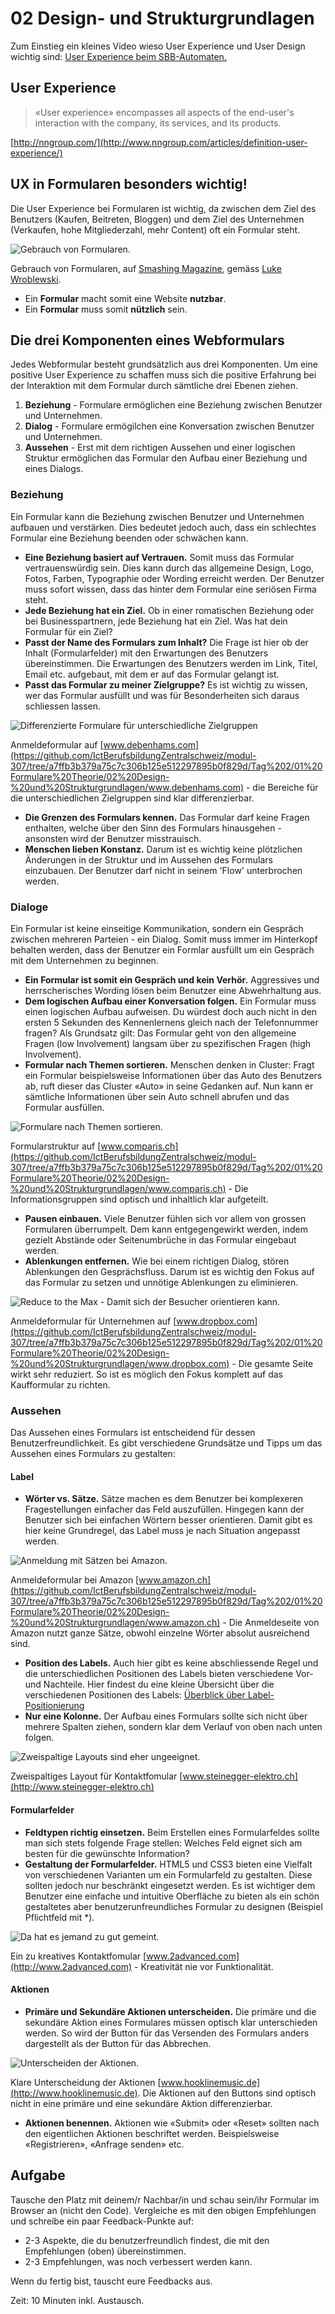 # 02 Design- und Strukturgrundlagen

Zum Einstieg ein kleines Video wieso User Experience und User Design wichtig sind: [User Experience beim SBB-Automaten.](https://www.youtube.com/watch?v=2HdIflrLSLg)

## User Experience

> «User experience» encompasses all aspects of the end-user's interaction with the company, its services, and its products.

[http://nngroup.com/](http://www.nngroup.com/articles/definition-user-experience/)

## UX in Formularen besonders wichtig!

Die User Experience bei Formularen ist wichtig, da zwischen dem Ziel des Benutzers (Kaufen, Beitreten, Bloggen) und dem Ziel des Unternehmen (Verkaufen, hohe Mitgliederzahl, mehr Content) oft ein Formular steht.

![Gebrauch von Formularen.](https://www.smashingmagazine.com/wp-content/uploads/2011/10/00-Table-webform-objectives.jpg)

Gebrauch von Formularen, auf [Smashing Magazine](http://www.smashingmagazine.com), gemäss [Luke Wroblewski](http://www.lukew.com/resources/web\_form\_design.asp).

* Ein **Formular** macht somit eine Website **nutzbar**.
* Ein **Formular** muss somit **nützlich** sein.

## Die drei Komponenten eines Webformulars

Jedes Webformular besteht grundsätzlich aus drei Komponenten. Um eine positive User Experience zu schaffen muss sich die positive Erfahrung bei der Interaktion mit dem Formular durch sämtliche drei Ebenen ziehen.

1. **Beziehung** - Formulare ermöglichen eine Beziehung zwischen Benutzer und Unternehmen.
2. **Dialog** - Formulare ermögilchen eine Konversation zwischen Benutzer und Unternehmen.
3. **Aussehen** - Erst mit dem richtigen Aussehen und einer logischen Struktur ermöglichen das Formular den Aufbau einer Beziehung und eines Dialogs.

### Beziehung

Ein Formular kann die Beziehung zwischen Benutzer und Unternehmen aufbauen und verstärken. Dies bedeutet jedoch auch, dass ein schlechtes Formular eine Beziehung beenden oder schwächen kann.

* **Eine Beziehung basiert auf Vertrauen.** Somit muss das Formular vertrauenswürdig sein. Dies kann durch das allgemeine Design, Logo, Fotos, Farben, Typographie oder Wording erreicht werden. Der Benutzer muss sofort wissen, dass das hinter dem Formular eine seriösen Firma steht.
* **Jede Beziehung hat ein Ziel.** Ob in einer romatischen Beziehung oder bei Businesspartnern, jede Beziehung hat ein Ziel. Was hat dein Formular für ein Ziel?
* **Passt der Name des Formulars zum Inhalt?** Die Frage ist hier ob der Inhalt (Formularfelder) mit den Erwartungen des Benutzers übereinstimmen. Die Erwartungen des Benutzers werden im Link, Titel, Email etc. aufgebaut, mit dem er auf das Formular gelangt ist.
* **Passt das Formular zu meiner Zielgruppe?** Es ist wichtig zu wissen, wer das Formular ausfüllt und was für Besonderheiten sich daraus schliessen lassen.

![Differenzierte Formulare für unterschiedliche Zielgruppen](../../.gitbook/assets/01.jpg)

Anmeldeformular auf [www.debenhams.com](https://github.com/IctBerufsbildungZentralschweiz/modul-307/tree/a7ffb3b379a75c7c306b125e512297895b0f829d/Tag%202/01%20Formulare%20Theorie/02%20Design-%20und%20Strukturgrundlagen/www.debenhams.com) - die Bereiche für die unterschiedlichen Zielgruppen sind klar differenzierbar.

* **Die Grenzen des Formulars kennen.** Das Formular darf keine Fragen enthalten, welche über den Sinn des Formulars hinausgehen - ansonsten wird der Benutzer misstrauisch.
* **Menschen lieben Konstanz.** Darum ist es wichtig keine plötzlichen Änderungen in der Struktur und im Aussehen des Formulars einzubauen. Der Benutzer darf nicht in seinem 'Flow' unterbrochen werden.

### Dialoge

Ein Formular ist keine einseitige Kommunikation, sondern ein Gespräch zwischen mehreren Parteien - ein Dialog. Somit muss immer im Hinterkopf behalten werden, dass der Benutzer ein Formlar ausfüllt um ein Gespräch mit dem Unternehmen zu beginnen.

* **Ein Formular ist somit ein Gespräch und kein Verhör.** Aggressives und herrscherisches Wording lösen beim Benutzer eine Abwehrhaltung aus.
* **Dem logischen Aufbau einer Konversation folgen.** Ein Formular muss einen logischen Aufbau aufweisen. Du würdest doch auch nicht in den ersten 5 Sekunden des Kennenlernens gleich nach der Telefonnummer fragen? Als Grundsatz gilt: Das Formular geht von den allgemeine Fragen (low Involvement) langsam über zu spezifischen Fragen (high Involvement).
* **Formular nach Themen sortieren.** Menschen denken in Cluster: Fragt ein Formular beispielsweise Informationen über das Auto des Benutzers ab, ruft dieser das Cluster «Auto» in seine Gedanken auf. Nun kann er sämtliche Informationen über sein Auto schnell abrufen und das Formular ausfüllen.

![Formulare nach Themen sortieren.](../../.gitbook/assets/02.jpg)

Formularstruktur auf [www.comparis.ch](https://github.com/IctBerufsbildungZentralschweiz/modul-307/tree/a7ffb3b379a75c7c306b125e512297895b0f829d/Tag%202/01%20Formulare%20Theorie/02%20Design-%20und%20Strukturgrundlagen/www.comparis.ch) - Die Informationsgruppen sind optisch und inhaltlich klar aufgeteilt.

* **Pausen einbauen.** Viele Benutzer fühlen sich vor allem von grossen Formularen überrumpelt. Dem kann entgegengewirkt werden, indem gezielt Abstände oder Seitenumbrüche in das Formular eingebaut werden.
* **Ablenkungen entfernen.** Wie bei einem richtigen Dialog, stören Ablenkungen den Gesprächsfluss. Darum ist es wichtig den Fokus auf das Formular zu setzen und unnötige Ablenkungen zu eliminieren.

![Reduce to the Max - Damit sich der Besucher orientieren kann.](../../.gitbook/assets/03.jpg)

Anmeldeformular für Unternehmen auf [www.dropbox.com](https://github.com/IctBerufsbildungZentralschweiz/modul-307/tree/a7ffb3b379a75c7c306b125e512297895b0f829d/Tag%202/01%20Formulare%20Theorie/02%20Design-%20und%20Strukturgrundlagen/www.dropbox.com) - Die gesamte Seite wirkt sehr reduziert. So ist es möglich den Fokus komplett auf das Kaufformular zu richten.

### Aussehen

Das Aussehen eines Formulars ist entscheidend für dessen Benutzerfreundlichkeit. Es gibt verschiedene Grundsätze und Tipps um das Aussehen eines Formulars zu gestalten:

#### Label

* **Wörter vs. Sätze.** Sätze machen es dem Benutzer bei komplexeren Fragestellungen einfacher das Feld auszufüllen. Hingegen kann der Benutzer sich bei einfachen Wörtern besser orientieren. Damit gibt es hier keine Grundregel, das Label muss je nach Situation angepasst werden.

![Anmeldung mit Sätzen bei Amazon.](../../.gitbook/assets/04.jpg)

Anmeldeformular bei Amazon [www.amazon.ch](https://github.com/IctBerufsbildungZentralschweiz/modul-307/tree/a7ffb3b379a75c7c306b125e512297895b0f829d/Tag%202/01%20Formulare%20Theorie/02%20Design-%20und%20Strukturgrundlagen/www.amazon.ch) - Die Anmeldeseite von Amazon nutzt ganze Sätze, obwohl einzelne Wörter absolut ausreichend sind.

* **Position des Labels.** Auch hier gibt es keine abschliessende Regel und die unterschiedlichen Positionen des Labels bieten verschiedene Vor- und Nachteile. Hier findest du eine kleine Übersicht über die verschiedenen Positionen des Labels: [Überblick über Label-Positionierung](http://media.mediatemple.netdna-cdn.com/wp-content/uploads/2011/10/00-Table-webform-alignment.jpg)
* **Nur eine Kolonne.** Der Aufbau eines Formulars sollte sich nicht über mehrere Spalten ziehen, sondern klar dem Verlauf von oben nach unten folgen.

![Zweispaltige Layouts sind eher ungeeignet.](../../.gitbook/assets/05.jpg)

Zweispaltiges Layout für Kontaktfomular [www.steinegger-elektro.ch](http://www.steinegger-elektro.ch)

#### Formularfelder

* **Feldtypen richtig einsetzen.** Beim Erstellen eines Formularfeldes sollte man sich stets folgende Frage stellen: Welches Feld eignet sich am besten für die gewünschte Information?
* **Gestaltung der Formularfelder.** HTML5 und CSS3 bieten eine Vielfalt von verschiedenen Varianten um ein Formularfeld zu gestalten. Diese sollten jedoch nur beschränkt eingesetzt werden. Es ist wichtiger dem Benutzer eine einfache und intuitive Oberfläche zu bieten als ein schön gestaltetes aber benutzerunfreundliches Formular zu designen (Beispiel Pflichtfeld mit \*).

![Da hat es jemand zu gut gemeint.](../../.gitbook/assets/06.jpg)

Ein zu kreatives Kontaktfomular [www.2advanced.com](http://www.2advanced.com) - Kreativität nie vor Funktionalität.

#### Aktionen

* **Primäre und Sekundäre Aktionen unterscheiden.** Die primäre und die sekundäre Aktion eines Formulares müssen optisch klar unterschieden werden. So wird der Button für das Versenden des Formulars anders dargestellt als der Button für das Abbrechen.

![Unterscheiden der Aktionen.](../../.gitbook/assets/07.jpg)

Klare Unterscheidung der Aktionen [www.hooklinemusic.de](http://www.hooklinemusic.de). Die Aktionen auf den Buttons sind optisch nicht in eine primäre und eine sekundäre Aktion differenzierbar.

* **Aktionen benennen.** Aktionen wie «Submit» oder «Reset» sollten nach den eigentlichen Aktionen beschriftet werden. Beispielsweise «Registrieren», «Anfrage senden» etc.

## Aufgabe

Tausche den Platz mit deinem/r Nachbar/in und schau sein/ihr Formular im Browser an (nicht den Code). Vergleiche es mit den obigen Empfehlungen und schreibe ein paar Feedback-Punkte auf:

* 2-3 Aspekte, die du benutzerfreundlich findest, die mit den Empfehlungen (oben) übereinstimmen.
* 2-3 Empfehlungen, was noch verbessert werden kann.

Wenn du fertig bist, tauscht eure Feedbacks aus.

Zeit: 10 Minuten inkl. Austausch.
